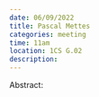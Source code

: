 ```yaml
---
date: 06/09/2022
title: Pascal Mettes
categories: meeting
time: 11am
location: 1CS G.02
description:
---
```

Abstract: